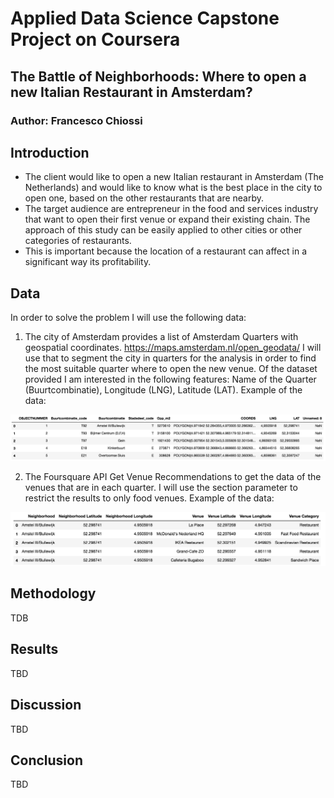 # Applied Data Science Capstone Project on Coursera
## The Battle of Neighborhoods: Where to open a new Italian Restaurant in Amsterdam?
### Author: Francesco Chiossi

## Introduction
- The client would like to open a new Italian restaurant in Amsterdam (The Netherlands) and would like to know what is the best place in the city to open one, based on the other restaurants that are nearby.
- The target audience are entrepreneur in the food and services industry that want to open their first venue or expand their existing chain.
The approach of this study can be easily applied to other cities or other categories of restaurants.
- This is important because the location of a restaurant can affect in a significant way its profitability.


## Data


In order to solve the problem I will use the following data:

1) The city of Amsterdam provides a list of Amsterdam Quarters with geospatial coordinates. https://maps.amsterdam.nl/open_geodata/
I will use that to segment the city in quarters for the analysis in order to find the most suitable quarter where to open the new venue.
Of the dataset provided I am interested in the following features: Name of the Quarter (Buurtcombinatie), Longitude (LNG), Latitude (LAT). Example of the data:

![Sample Data Quarters](sample_data_quarter.png)



2) The Foursquare API Get Venue Recommendations to get the data of the venues that are in each quarter. I will use the section parameter to restrict the results to only food venues. Example of the data:

![Sample Data Venues](sample_data_venues.png)

## Methodology
TDB





## Results
TBD



## Discussion
TBD


## Conclusion
TBD
